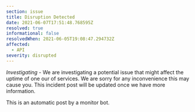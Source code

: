 ```yaml
---
section: issue
title: Disruption Detected
date: 2021-06-07T17:51:48.768595Z
resolved: true
informational: false
resolvedWhen: 2021-06-05T19:08:47.294732Z
affected:
  - API
severity: disrupted
---
```

*Investigating* - We are investigating a potential issue that might affect the uptime of one our of services. We are sorry for any inconvenience this may cause you. This incident post will be updated once we have more information.

This is an automatic post by a monitor bot.
        